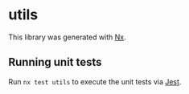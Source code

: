 # utils

This library was generated with [Nx](https://nx.dev).

## Running unit tests

Run `nx test utils` to execute the unit tests via [Jest](https://jestjs.io).
